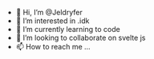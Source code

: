 - 👋 Hi, I’m @Jeldryfer
- 👀 I’m interested in .idk 
- 🌱 I’m currently learning to code
- 💞️ I’m looking to collaborate on svelte js
- 📫 How to reach me ...

<!---
Jeldryfer/Jeldryfer is a ✨ special ✨ repository because its `README.md` (this file) appears on your GitHub profile.
You can click the Preview link to take a look at your changes.
--->
